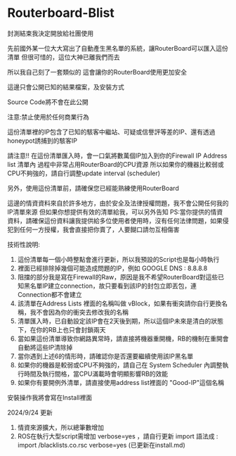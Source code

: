 # Routerboard-Blist

封測結束我決定開放給社團使用

先前國外某一位大大寫出了自動產生黑名單的系統，讓RouterBoard可以匯入這份清單
但很可惜的，這位大神已離我們而去

所以我自己刻了一套類似的
這會讓你的RouterBoard使用更加安全

這邊只會公開已知的結果檔案，及安裝方式

Source Code將不會在此公開

注意:禁止使用於任何商業行為

這份清單裡的IP包含了已知的駭客中繼站、可疑或信譽評等差的IP、還有透過honeypot誘捕到的駭客IP

請注意!! 在這份清單匯入時，會一口氣將數萬個IP加入到你的Firewall IP Address list 清單內
過程中非常占用RouterBoard的CPU資源
所以如果你的機器比較弱或CPU不夠強的，請自行調整update interval (scheduler)

另外，使用這份清單前，請確保您已經能熟練使用RouterBoard

這邊的情資資料來自於許多地方，由於安全及法律授權問題，我不會公開任何我的IP清單來源
但如果你想提供有效的清單給我，可以另外告知
PS:當你提供的情資資料，請確保這份資料讓我提供給多位使用者使用時，沒有任何法律問題，如果侵犯到任何一方授權，我會直接把你賣了，人要餬口請勿互相傷害

技術性說明:
1. 這份清單每一個小時整點會進行更新，所以我預設的Script也是每小時執行
2. 裡面已經排除掉幾個可能造成問題的IP，例如 GOOGLE DNS : 8.8.8.8 
3. 阻擋的部分我是寫在Firewall的Raw，原因是我不希望RouterBoard對這些已知黑名單IP建立connection，故只要看到該IP的封包立即丟包，連Connection都不會建立
4. 該清單在Address Lists 裡面的名稱叫做 vBlock，如果有衝突請你自行更換名稱，我不會因為你的衝突去修改我的名稱
5. 清單匯入時，已自動設定該IP會在2天後到期，所以這個IP未來是清白的狀態下，在你的RB上也只會封鎖兩天
6. 當如果這份清單導致你網路異常時，請直接將機器重開機，RB的機制在重開會自動將這些IP清除掉
7. 當你遇到上述6的情形時，請確認你是否還要繼續使用該IP黑名單
8. 如果你的機器是較弱或CPU不夠強的，請自己在 System Scheduler 內調整執行時間及執行間格，當CPU滿載時會明顯影響RB的效能
9. 如果你有要開例外清單，請直接使用address list裡面的 "Good-IP"這個名稱

安裝操作我將會寫在Install裡面

2024/9/24 更新
1. 情資來源擴大，所以總筆數增加
2. ROS在執行大型script需增加 verbose=yes ，請自行更新 import 語法成 : import /blacklists.co.rsc verbose=yes (已更新在install.md)

